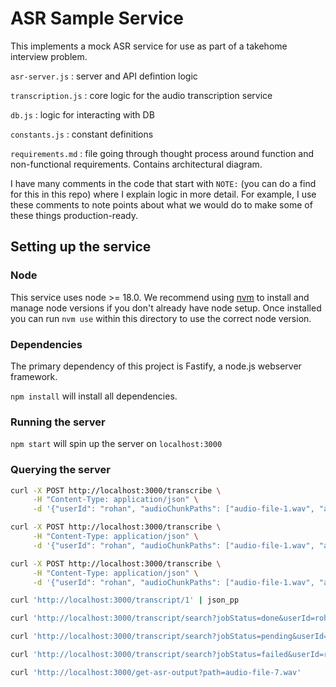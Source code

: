 # ASR Sample Service

This implements a mock ASR service for use as part of a takehome interview problem.

`asr-server.js` : server and API defintion logic

`transcription.js` : core logic for the audio transcription service

`db.js` : logic for interacting with DB

`constants.js` : constant definitions

`requirements.md` : file going through thought process around function and non-functional requirements. Contains architectural diagram.

I have many comments in the code that start with `NOTE:` (you can do a find for this in this repo) where I explain logic in more detail. For example, I use these comments to note points about what we would do to make some of these things production-ready.

## Setting up the service

### Node

This service uses node >= 18.0. We recommend using [nvm](https://github.com/nvm-sh/nvm) to install and manage node versions if you don't already have node setup. Once installed you can run `nvm use` within this directory to use the correct node version.

### Dependencies

The primary dependency of this project is Fastify, a node.js webserver framework.

`npm install` will install all dependencies.

### Running the server

`npm start` will spin up the server on `localhost:3000`

### Querying the server

```sh
curl -X POST http://localhost:3000/transcribe \
     -H "Content-Type: application/json" \
     -d '{"userId": "rohan", "audioChunkPaths": ["audio-file-1.wav", "audio-file-2.wav"]}'

curl -X POST http://localhost:3000/transcribe \
     -H "Content-Type: application/json" \
     -d '{"userId": "rohan", "audioChunkPaths": ["audio-file-1.wav", "audio-file-2.wav", "audio-file-3.wav", "audio-file-4.wav", "audio-file-5.wav", "audio-file-6.wav", "audio-file-7.wav", "audio-file-9.wav", "audio-file-10.wav"]}'

curl -X POST http://localhost:3000/transcribe \
     -H "Content-Type: application/json" \
     -d '{"userId": "rohan", "audioChunkPaths": ["audio-file-1.wav", "audio-file-2.wav", "audio-file-3.wav", "audio-file-4.wav", "audio-file-5.wav", "audio-file-6.wav", "audio-file-7.wav", "audio-file-8.wav", "audio-file-9.wav", "audio-file-10.wav"]}'

curl 'http://localhost:3000/transcript/1' | json_pp

curl 'http://localhost:3000/transcript/search?jobStatus=done&userId=rohan' | json_pp

curl 'http://localhost:3000/transcript/search?jobStatus=pending&userId=rohan' | json_pp

curl 'http://localhost:3000/transcript/search?jobStatus=failed&userId=rohan' | json_pp
```

```sh
curl 'http://localhost:3000/get-asr-output?path=audio-file-7.wav'
```
